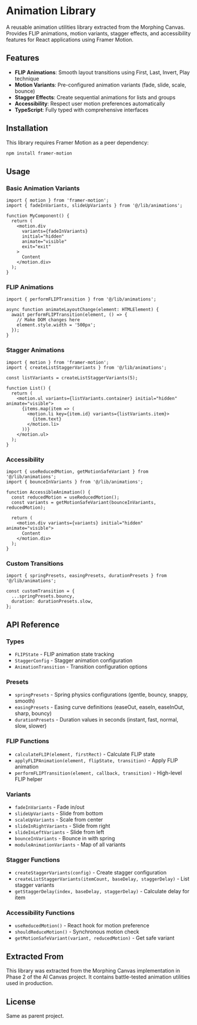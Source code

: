 # Animation Library

A reusable animation utilities library extracted from the Morphing Canvas. Provides FLIP animations, motion variants, stagger effects, and accessibility features for React applications using Framer Motion.

## Features

- **FLIP Animations**: Smooth layout transitions using First, Last, Invert, Play technique
- **Motion Variants**: Pre-configured animation variants (fade, slide, scale, bounce)
- **Stagger Effects**: Create sequential animations for lists and groups
- **Accessibility**: Respect user motion preferences automatically
- **TypeScript**: Fully typed with comprehensive interfaces

## Installation

This library requires Framer Motion as a peer dependency:

```bash
npm install framer-motion
```

## Usage

### Basic Animation Variants

```tsx
import { motion } from 'framer-motion';
import { fadeInVariants, slideUpVariants } from '@/lib/animations';

function MyComponent() {
  return (
    <motion.div
      variants={fadeInVariants}
      initial="hidden"
      animate="visible"
      exit="exit"
    >
      Content
    </motion.div>
  );
}
```

### FLIP Animations

```tsx
import { performFLIPTransition } from '@/lib/animations';

async function animateLayoutChange(element: HTMLElement) {
  await performFLIPTransition(element, () => {
    // Make DOM changes here
    element.style.width = '500px';
  });
}
```

### Stagger Animations

```tsx
import { motion } from 'framer-motion';
import { createListStaggerVariants } from '@/lib/animations';

const listVariants = createListStaggerVariants(5);

function List() {
  return (
    <motion.ul variants={listVariants.container} initial="hidden" animate="visible">
      {items.map(item => (
        <motion.li key={item.id} variants={listVariants.item}>
          {item.text}
        </motion.li>
      ))}
    </motion.ul>
  );
}
```

### Accessibility

```tsx
import { useReducedMotion, getMotionSafeVariant } from '@/lib/animations';
import { bounceInVariants } from '@/lib/animations';

function AccessibleAnimation() {
  const reducedMotion = useReducedMotion();
  const variants = getMotionSafeVariant(bounceInVariants, reducedMotion);

  return (
    <motion.div variants={variants} initial="hidden" animate="visible">
      Content
    </motion.div>
  );
}
```

### Custom Transitions

```tsx
import { springPresets, easingPresets, durationPresets } from '@/lib/animations';

const customTransition = {
  ...springPresets.bouncy,
  duration: durationPresets.slow,
};
```

## API Reference

### Types

- `FLIPState` - FLIP animation state tracking
- `StaggerConfig` - Stagger animation configuration
- `AnimationTransition` - Transition configuration options

### Presets

- `springPresets` - Spring physics configurations (gentle, bouncy, snappy, smooth)
- `easingPresets` - Easing curve definitions (easeOut, easeIn, easeInOut, sharp, bouncy)
- `durationPresets` - Duration values in seconds (instant, fast, normal, slow, slower)

### FLIP Functions

- `calculateFLIP(element, firstRect)` - Calculate FLIP state
- `applyFLIPAnimation(element, flipState, transition)` - Apply FLIP animation
- `performFLIPTransition(element, callback, transition)` - High-level FLIP helper

### Variants

- `fadeInVariants` - Fade in/out
- `slideUpVariants` - Slide from bottom
- `scaleUpVariants` - Scale from center
- `slideInRightVariants` - Slide from right
- `slideInLeftVariants` - Slide from left
- `bounceInVariants` - Bounce in with spring
- `moduleAnimationVariants` - Map of all variants

### Stagger Functions

- `createStaggerVariants(config)` - Create stagger configuration
- `createListStaggerVariants(itemCount, baseDelay, staggerDelay)` - List stagger variants
- `getStaggerDelay(index, baseDelay, staggerDelay)` - Calculate delay for item

### Accessibility Functions

- `useReducedMotion()` - React hook for motion preference
- `shouldReduceMotion()` - Synchronous motion check
- `getMotionSafeVariant(variant, reducedMotion)` - Get safe variant

## Extracted From

This library was extracted from the Morphing Canvas implementation in Phase 2 of the AI Canvas project. It contains battle-tested animation utilities used in production.

## License

Same as parent project.
